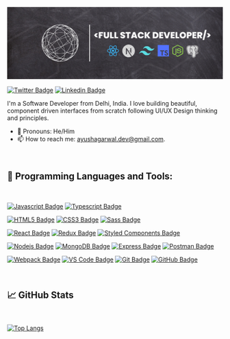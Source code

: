 <img src='./assets/githubHeader.png' alt='Github Banner'>

[![Twitter Badge](https://img.shields.io/badge/-@_ayushcode-1ca0f1?style=flat&labelColor=1ca0f1&logo=twitter&logoColor=white&link=https://twitter.com/Ipenywis)](https://twitter.com/_ayushcode)
[![Linkedin Badge](https://img.shields.io/badge/-Ayush-0e76a8?style=flat&labelColor=0e76a8&logo=linkedin&logoColor=white)](https://www.linkedin.com/in/ayush-agarwal-145a20166/)

I'm a Software Developer from Delhi, India.
I love building beautiful, component driven interfaces from scratch following UI/UX Design thinking and principles.

-   👨 Pronouns: He/Him
-   📫 How to reach me: ayushagarwal.dev@gmail.com.

<br>

## 💼 Programming Languages and Tools:

<br>

[![Javascript Badge](https://img.shields.io/badge/-Javascript-F0DB4F?style=for-the-badge&labelColor=black&logo=javascript&logoColor=F0DB4F)](#)
[![Typescript Badge](https://img.shields.io/badge/-Typescript-007acc?style=for-the-badge&labelColor=black&logo=typescript&logoColor=007acc)](#)

[![HTML5 Badge](https://img.shields.io/badge/-HTML5-E34F26?style=for-the-badge&labelColor=black&logo=html5&logoColor=E34F26)](#)
[![CSS3 Badge](https://img.shields.io/badge/-CSS3-1572B6?style=for-the-badge&labelColor=black&logo=css3&logoColor=1572B6)](#)
[![Sass Badge](https://img.shields.io/badge/-Sass-CC6699?style=for-the-badge&labelColor=black&logo=sass&logoColor=CC6699)](#)

[![React Badge](https://img.shields.io/badge/-React-61dafb?style=for-the-badge&labelColor=black&logo=react&logoColor=61dafb)](#)
[![Redux Badge](https://img.shields.io/badge/-redux-764ABC?style=for-the-badge&labelColor=black&logo=redux&logoColor=764ABC)](#)
[![Styled Components Badge](https://img.shields.io/badge/-styled%20components-DB7093?style=for-the-badge&labelColor=black&logo=styled-components&logoColor=DB7093)](#)

[![Nodejs Badge](https://img.shields.io/badge/-Nodejs-3C873A?style=for-the-badge&labelColor=black&logo=node.js&logoColor=3C873A)](#)
[![MongoDB Badge](https://img.shields.io/badge/-MongoDB-13AA52?style=for-the-badge&labelColor=white&logo=mongodb&logoColor=13AA52)](#)
[![Express Badge](https://img.shields.io/badge/-Express-ddd?style=for-the-badge&labelColor=black&logo=express&logoColor=white)](#)
[![Postman Badge](https://img.shields.io/badge/-postman-black?style=for-the-badge&labelColor=black&logo=postman)](#)

[![Webpack Badge](https://img.shields.io/badge/-Webpack-c9f4ff?style=for-the-badge&labelColor=black&logo=webpack&logoColor=8DD6F9)](#)
[![VS Code Badge](https://img.shields.io/badge/-VS%20Code-007ACC?style=for-the-badge&labelColor=black&logo=visual-studio-code&logoColor=007ACC)](#)
[![Git Badge](https://img.shields.io/badge/-Git-F05032?style=for-the-badge&labelColor=black&logo=git&logoColor=F05032)](#)
[![GitHub Badge](https://img.shields.io/badge/-GitHub-black?style=for-the-badge&labelColor=black&logo=github&logoColor=white)](#)

<br>

## 📈 GitHub Stats

<br>

[![Top Langs](https://github-readme-stats.vercel.app/api/top-langs/?username=ayushCode27&langs_count=7&theme=ayu-mirage&hide=dart&layout=compact&hide_border=true&)](https://github.com/ayushCode27/github-readme-stats)


